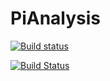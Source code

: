 # PiAnalysis

[![Build status](https://ci.appveyor.com/api/projects/status/0h38q955ip7p7y6a?svg=true)](https://ci.appveyor.com/project/CourtA96/pianalysis)

[![Build Status](https://travis-ci.org/CourtA96/PiAnalysis.svg?branch=master)](https://travis-ci.org/CourtA96/PiAnalysis)

